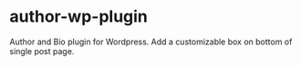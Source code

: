 author-wp-plugin
================

Author and Bio plugin for Wordpress. Add a customizable box on bottom of single post page.
